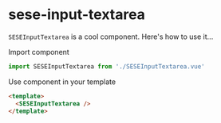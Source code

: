 # sese-input-textarea

`SESEInputTextarea` is a cool component. Here's how to use it...

Import component

```javascript
import SESEInputTextarea from './SESEInputTextarea.vue'
```

Use component in your template
```html
<template>
  <SESEInputTextarea />
</template>
```
